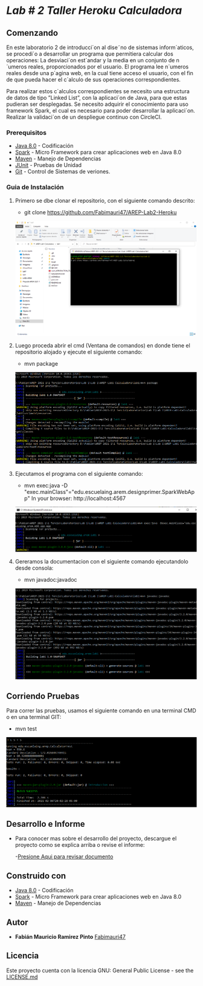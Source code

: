 # ***Lab # 2 Taller Heroku Calculadora***

## Comenzando

En este laboratorio 2 de introducci´on al dise˜no de sistemas inform´aticos, se procedi´o a desarrollar un programa que permitiera calcular dos operaciones: La
desviaci´on est´andar y la media en un conjunto de
n´umeros reales, proporcionados por el usuario. El programa lee n´umeros reales desde una p´agina web, en la
cual tiene acceso el usuario, con el fin de que pueda
hacer el c´alculo de sus operaciones correspondientes.

Para realizar estos c´alculos correspondientes se
necesito una estructura de datos de tipo ”Linked List”,
con la aplicaci´on de Java, para que estas pudieran ser
desplegadas. Se necesito adquirir el conocimiento para
uso framework Spark, el cual es necesario para poder
desarrollar la aplicaci´on. Realizar la validaci´on de un
despliegue continuo con CircleCI.



### Prerequisitos

* [Java 8.0](https://www.java.com/es/) - Codificación
* [Spark](https://spark.apache.org/downloads.html) - Micro Framework para crear aplicaciones web en Java 8.0
* [Maven](https://maven.apache.org/) - Manejo de Dependencias
* [JUnit](https://junit.org/junit5/) - Pruebas de Unidad
* [Git](https://github.com/) - Control de Sistemas de veriones.

### Guia de Instalación

1. Primero se dbe clonar el repositorio, con el siguiente comando descrito:

    - git clone https://github.com/Fabimauri47/AREP-Lab2-Heroku
    
    ![texto cualquiera por si no carga la imagen](https://github.com/Fabimauri47/AREP-Lab1-Calculadora/blob/main/Imagenes/clonar%20repositorio.png)

2. Luego proceda abrir el cmd (Ventana de comandos) en donde tiene el repositorio alojado y ejecute el siguiente comando:

    - mvn package
    
    ![texto cualquiera por si no carga la imagen](https://github.com/Fabimauri47/AREP-Lab1-Calculadora/blob/main/Imagenes/comando%20mvn%20package.png)

3. Ejecutamos el programa con el siguiente comando:

   - mvn exec:java -D "exec.mainClass"="edu.escuelaing.arem.designprimer.SparkWebApp"
     In your browser: http://localhost:4567
   
   ![texto cualquiera por si no carga la imagen](https://github.com/Fabimauri47/AREP-Lab1-Calculadora/blob/main/Imagenes/ejecutar%20comando%203.png)

4. Gereramos la documentacion con el siguiente comando ejecutandolo desde consola:

   - mvn javadoc:javadoc
   
   ![texto cualquiera por si no carga la imagen](https://github.com/Fabimauri47/AREP-Lab1-Calculadora/blob/main/Imagenes/generando%20documentacion.png)


## Corriendo Pruebas

Para correr las pruebas, usamos el siguiente comando en una terminal CMD o en una terminal GIT:

  * mvn test

   ![texto cualquiera por si no carga la imagen](https://github.com/Fabimauri47/AREP-Lab1-Calculadora/blob/main/Imagenes/corrida%20pruebas.png)


## Desarrollo e Informe

- Para conocer mas sobre el desarrollo del proyecto, descargue el proyecto como se explica arriba o revise el informe:

    -[Presione Aqui para revisar documento](https://github.com/Fabimauri47/AREP-Lab2-Heroku/blob/main/Lab2__INTRODUCTION_TO_COMPUTER_SYSTEM_DESIGN.pdf)

## Construido con

* [Java 8.0](https://www.java.com/es/) - Codificación
* [Spark](https://spark.apache.org/downloads.html) - Micro Framework para crear aplicaciones web en Java 8.0
* [Maven](https://maven.apache.org/) - Manejo de Dependencias


## Autor

* **Fabián Mauricio Ramirez Pinto** [Fabimauri47](https://github.com/Fabimauri47)


## Licencia

Este proyecto cuenta con la licencia GNU: General Public License - see the [LICENSE.md](https://github.com/Fabimauri47/AREP-Lab1-Calculadora/blob/main/LICENSE.txt) 
